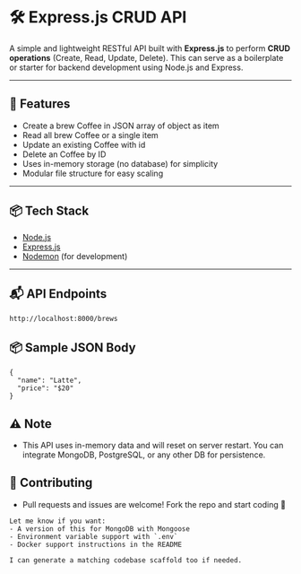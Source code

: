 # 🛠️ Express.js CRUD API

A simple and lightweight RESTful API built with **Express.js** to perform **CRUD operations** (Create, Read, Update, Delete). This can serve as a boilerplate or starter for backend development using Node.js and Express.

---

## 🚀 Features

- Create a brew Coffee in JSON array of object as item
- Read all brew Coffee or a single item
- Update an existing Coffee with id
- Delete an Coffee by ID
- Uses in-memory storage (no database) for simplicity
- Modular file structure for easy scaling

---

## 📦 Tech Stack

- [Node.js](https://nodejs.org/)
- [Express.js](https://expressjs.com/)
- [Nodemon](https://nodemon.io/) (for development)

---

## 📬 API Endpoints
```
http://localhost:8000/brews
```

## 📦 Sample JSON Body
```
{
  "name": "Latte",
  "price": "$20"
}
```

## ⚠️ Note


- This API uses in-memory data and will reset on server restart. You can integrate MongoDB, PostgreSQL, or any other DB for persistence.

## 🙌 Contributing

- Pull requests and issues are welcome! Fork the repo and start coding 🚀

```
Let me know if you want:
- A version of this for MongoDB with Mongoose
- Environment variable support with `.env`
- Docker support instructions in the README

I can generate a matching codebase scaffold too if needed.
```